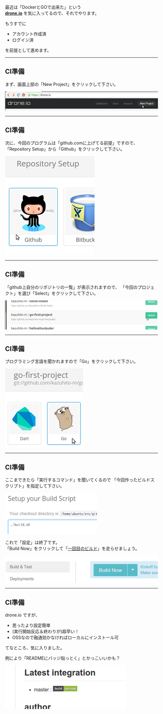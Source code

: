 最近は「DockerとGOで出来た」という<br/> __[drone.io](https://drone.io/)__ を気に入ってるので、それでやります。

もうすでに

+ アカウント作成済
+ ログイン済

を前提として進めます。

---

## CI準備

まず、画面上部の「New Project」をクリックして下さい。

![NewProject!](images/drone_new.png)

---

## CI準備

次に、今回のプログラムは「github.comに上げてる前提」ですので、
「Repository Setup」から「Github」をクリックして下さい。

![Github!](images/drone_reposelect.png)

---

## CI準備

「github上自分のリポジトリの一覧」が表示されますので、
「今回のプロジェクト」を選び「Select」をクリックして下さい。

![Select!](images/drone_projselect.png)

---

## CI準備

プログラミング言語を聞かれますので「Go」をクリックして下さい。

![Lang!](images/drone_langselect.png)

---

## CI準備

ここまできたら「実行するコマンド」を聞いてくるので
「今回作ったビルドスクリプト」を指定して下さい。

![Script!](images/drone_script.png)

これで「設定」は終了です。<br/>
「Build Now」をクリックして「[一回目のビルド](https://drone.io/github.com/kazuhito-m/go-first-project/1)」を走らせましょう。

![BuildNow!](images/drone_buildnow.png)

---

## CI準備

drone.io ですが、

+ 思ったより設定簡単
+ (実行開始反応＆終わりが)超早い！
+ OSSなので融通効かなければローカルにインストール可

てなところ、気に入りました。

例により「READMEにバッジ貼っとく」とかっこいいかも？

![SuccessBadge!](images/drone_badge.png)
